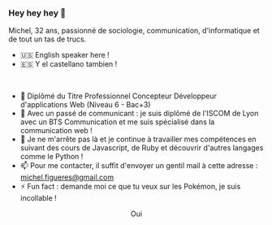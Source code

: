 ### Hey hey hey 👋

Michel, 32 ans, passionné de sociologie, communication, d'informatique et de tout un tas de trucs.

- 🇺🇸 English speaker here !
- 🇪🇸 Y el castellano tambien !
</br>

- 🔭 Diplômé du Titre Professionnel Concepteur Développeur d'applications Web (Niveau 6 - Bac+3)
- 🌱 Avec un passé de communicant : je suis diplômé de l'ISCOM de Lyon avec un BTS Communication et me suis spécialisé dans la communication web !
- 🤔 Je ne m'arrête pas là et je continue à travailler mes compétences en suivant des cours de Javascript, de Ruby et découvrir d'autres langages comme le Python !
- 📫 Pour me contacter, il suffit d'envoyer un gentil mail à cette adresse : michel.figueres@gmail.com
- ⚡ Fun fact : demande moi ce que tu veux sur les Pokémon, je suis incollable !

<center>Oui</center>
